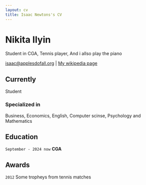 ```yaml
---
layout: cv
title: Isaac Newtons's CV
---
```

# Nikita Ilyin
Student in CGA, Tennis player, And i allso play the piano

<div id="webaddress">
<a href="isaac@applesdofall.org">isaac@applesdofall.org</a>
| <a href="http://en.wikipedia.org/wiki/Isaac_Newton">My wikipedia page</a>
</div>


## Currently

Student

### Specialized in

Business, Economics, English, Computer scinse, Psychology and Mathematics



## Education


`September - 2024 now`
__CGA__







## Awards

`2012`
Some tropheys from tennis matches










<!-- ### Footer

Last updated: May 2013 -->

